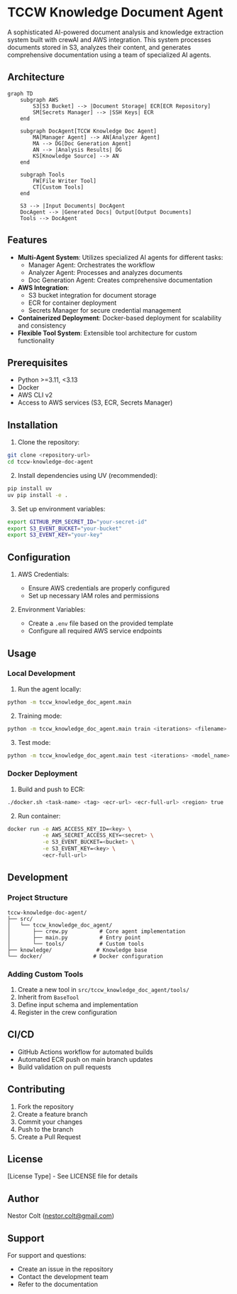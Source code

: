 # TCCW Knowledge Document Agent

A sophisticated AI-powered document analysis and knowledge extraction system built with crewAI and AWS integration. This system processes documents stored in S3, analyzes their content, and generates comprehensive documentation using a team of specialized AI agents.

## Architecture

```mermaid
graph TD
    subgraph AWS
        S3[S3 Bucket] --> |Document Storage| ECR[ECR Repository]
        SM[Secrets Manager] --> |SSH Keys| ECR
    end

    subgraph DocAgent[TCCW Knowledge Doc Agent]
        MA[Manager Agent] --> AN[Analyzer Agent]
        MA --> DG[Doc Generation Agent]
        AN --> |Analysis Results| DG
        KS[Knowledge Source] --> AN
    end

    subgraph Tools
        FW[File Writer Tool]
        CT[Custom Tools]
    end

    S3 --> |Input Documents| DocAgent
    DocAgent --> |Generated Docs| Output[Output Documents]
    Tools --> DocAgent

```

## Features

- **Multi-Agent System**: Utilizes specialized AI agents for different tasks:
  - Manager Agent: Orchestrates the workflow
  - Analyzer Agent: Processes and analyzes documents
  - Doc Generation Agent: Creates comprehensive documentation
- **AWS Integration**: 
  - S3 bucket integration for document storage
  - ECR for container deployment
  - Secrets Manager for secure credential management
- **Containerized Deployment**: Docker-based deployment for scalability and consistency
- **Flexible Tool System**: Extensible tool architecture for custom functionality

## Prerequisites

- Python >=3.11, <3.13
- Docker
- AWS CLI v2
- Access to AWS services (S3, ECR, Secrets Manager)

## Installation

1. Clone the repository:
```bash
git clone <repository-url>
cd tccw-knowledge-doc-agent
```

2. Install dependencies using UV (recommended):
```bash
pip install uv
uv pip install -e .
```

3. Set up environment variables:
```bash
export GITHUB_PEM_SECRET_ID="your-secret-id"
export S3_EVENT_BUCKET="your-bucket"
export S3_EVENT_KEY="your-key"
```

## Configuration

1. AWS Credentials:
   - Ensure AWS credentials are properly configured
   - Set up necessary IAM roles and permissions

2. Environment Variables:
   - Create a `.env` file based on the provided template
   - Configure all required AWS service endpoints

## Usage

### Local Development

1. Run the agent locally:
```bash
python -m tccw_knowledge_doc_agent.main
```

2. Training mode:
```bash
python -m tccw_knowledge_doc_agent.main train <iterations> <filename>
```

3. Test mode:
```bash
python -m tccw_knowledge_doc_agent.main test <iterations> <model_name>
```

### Docker Deployment

1. Build and push to ECR:
```bash
./docker.sh <task-name> <tag> <ecr-url> <ecr-full-url> <region> true
```

2. Run container:
```bash
docker run -e AWS_ACCESS_KEY_ID=<key> \
           -e AWS_SECRET_ACCESS_KEY=<secret> \
           -e S3_EVENT_BUCKET=<bucket> \
           -e S3_EVENT_KEY=<key> \
           <ecr-full-url>
```

## Development

### Project Structure
```
tccw-knowledge-doc-agent/
├── src/
│   └── tccw_knowledge_doc_agent/
│       ├── crew.py          # Core agent implementation
│       ├── main.py          # Entry point
│       └── tools/           # Custom tools
├── knowledge/              # Knowledge base
└── docker/                # Docker configuration
```

### Adding Custom Tools

1. Create a new tool in `src/tccw_knowledge_doc_agent/tools/`
2. Inherit from `BaseTool`
3. Define input schema and implementation
4. Register in the crew configuration

## CI/CD

- GitHub Actions workflow for automated builds
- Automated ECR push on main branch updates
- Build validation on pull requests

## Contributing

1. Fork the repository
2. Create a feature branch
3. Commit your changes
4. Push to the branch
5. Create a Pull Request

## License

[License Type] - See LICENSE file for details

## Author

Nestor Colt (nestor.colt@gmail.com)

## Support

For support and questions:
- Create an issue in the repository
- Contact the development team
- Refer to the documentation

